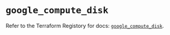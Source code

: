 # `google_compute_disk`

Refer to the Terraform Registory for docs: [`google_compute_disk`](https://registry.terraform.io/providers/hashicorp/google/4.71.0/docs/resources/compute_disk).
